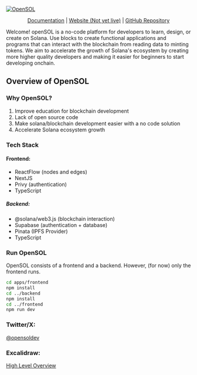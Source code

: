 [![OpenSOL](./branding/name.jpg)]()
<p align="center">
  <a href="https://opensol-2.gitbook.io/opensol/">Documentation</a> |
  <a href="https://opensol.dev">Website (Not yet live)</a> |
  <a href="https://github.com/nathanliow/opensol">GitHub Repository</a>
</p>
Welcome! openSOL is a no-code platform for developers to learn, design, or create on Solana. Use blocks to create functional applications and programs that can interact with the blockchain from reading data to minting tokens. We aim to accelerate the growth of Solana's ecosystem by creating more higher quality developers and making it easier for beginners to start developing onchain.

## Overview of OpenSOL
### Why OpenSOL? ###
1. Improve education for blockchain development
2. Lack of open source code
3. Make solana/blockchain development easier with a no code solution
4. Accelerate Solana ecosystem growth

### Tech Stack ###
#### Frontend: ####
 - ReactFlow (nodes and edges)
 - NextJS 
 - Privy (authentication)
 - TypeScript

##### Backend: #####
 - @solana/web3.js (blockchain interaction)
 - Supabase (authentication + database)
 - Pinata (IPFS Provider)
 - TypeScript

### Run OpenSOL ###
OpenSOL consists of a frontend and a backend. However, (for now) only the frontend runs.

```bash
cd apps/frontend
npm install
cd ../backend
npm install
cd ../frontend
npm run dev
```

### Twitter/X: ###
[@opensoldev](https://x.com/opensoldev)

### Excalidraw: ###
[High Level Overview](https://excalidraw.com/#json=oaUn4i3wUj1kYxWnqyz9H,XtVydYB7NIJpyQzAUJTZDA)